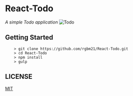 # React-Todo
 *A simple Todo application*
![Todo](https://github.com/rgbm21/React-Todo/blob/master/ToDo.gif)


## Getting Started

```
    > git clone https://github.com/rgbm21/React-Todo.git
    > cd React-Todo
    > npm install
    > gulp
```

## LICENSE

[MIT](https://github.com/rgbm21/React-Todo/blob/master/LICENSE)